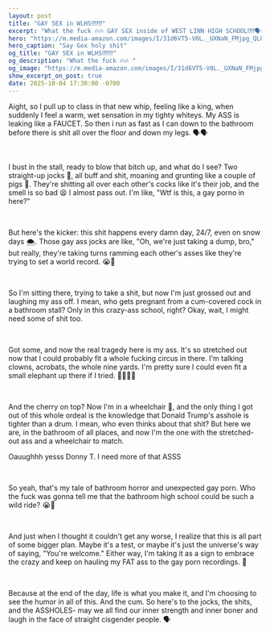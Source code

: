```yaml
---
layout: post
title: "GAY SEX in WLHS⁉️⁉️⁉️"
excerpt: "What the fuck 🔥🔥 GAY SEX inside of WEST LINN HIGH SCHOOL⁉️⁉️🗣️🗣️🫃"
hero: "https://m.media-amazon.com/images/I/31d6VT5-V0L._UXNaN_FMjpg_QL85_.jpg"
hero_caption: "Say Gex holy shit"
og_title: "GAY SEX in WLHS⁉️⁉️⁉️"
og_description: "What the fuck 🔥🔥 "
og_image: "https://m.media-amazon.com/images/I/31d6VT5-V0L._UXNaN_FMjpg_QL85_.jpg"
show_excerpt_on_post: true
date: 2025-10-04 17:30:00 -0700
---
```


Aight, so I pull up to class in that new whip, feeling like a king, when suddenly I feel a warm, wet sensation in my tighty whiteys. My ASS is leaking like a FAUCET. So then i run as fast as I can down to the bathroom before there is shit all over the floor and down my legs. 🗣️🗣️

<br>

I bust in the stall, ready to blow that bitch up, and what do I see? Two straight-up jocks 🏈, all buff and shit, moaning and grunting like a couple of pigs 🐷. They're shitting all over each other's cocks like it's their job, and the smell is so bad 😫 I almost pass out. I'm like, "Wtf is this, a gay porno in here?"

<br>

But here's the kicker: this shit happens every damn day, 24/7, even on snow days 🌨️. Those gay ass jocks are like, "Oh, we're just taking a dump, bro," but really, they're taking turns ramming each other's asses like they're trying to set a world record. 😭🙏

<br>

So I'm sitting there, trying to take a shit, but now I'm just grossed out and laughing my ass off. I mean, who gets pregnant from a cum-covered cock in a bathroom stall? Only in this crazy-ass school, right? Okay, wait, I might need some of shit too.

<br>

Got some, and now the real tragedy here is my ass. It's so stretched out now that I could probably fit a whole fucking circus in there. I'm talking clowns, acrobats, the whole nine yards. I'm pretty sure I could even fit a small elephant up there if I tried. 🐘🐘🔥🔥

<br>

And the cherry on top? Now I'm in a wheelchair 🦽, and the only thing I got out of this whole ordeal is the knowledge that Donald Trump's asshole is tighter than a drum. I mean, who even thinks about that shit? But here we are, in the bathroom of all places, and now I'm the one with the stretched-out ass and a wheelchair to match.
<br>


Oauughhh yesss Donny T. I need more of that ASSS

<br>

So yeah, that's my tale of bathroom horror and unexpected gay porn. Who the fuck was gonna tell me that the bathroom high school could be such a wild ride? 😭🙏

<br>

And just when I thought it couldn't get any worse, I realize that this is all part of some bigger plan. Maybe it's a test, or maybe it's just the universe's way of saying, "You're welcome." Either way, I'm taking it as a sign to embrace the crazy and keep on hauling my FAT ass to the gay porn recordings. 🫃

<br>

Because at the end of the day, life is what you make it, and I'm choosing to see the humor in all of this. And the cum. So here's to the jocks, the shits, and the ASSHOLES- may we all find our inner strength and inner boner and laugh in the face of straight cisgender people. 🗣️
